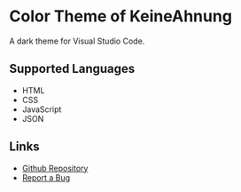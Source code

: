 # Color Theme of KeineAhnung

A dark theme for Visual Studio Code.

## Supported Languages

- HTML
- CSS
- JavaScript
- JSON

## Links
- [Github Repository](https://github.com/TheKeineAhnung/VSC-theme)
- [Report a Bug](https://github.com/TheKeineAhnung/VSC-theme/issues/new)